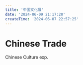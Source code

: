 ```yaml
---
title: '中国文化展'
date: '2024-06-09 21:17:20'
createTime: '2024-06-07 22:57:25'
---
```


<!-- Content of the page -->
# Chinese Trade
Chinese Culture exp.